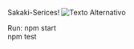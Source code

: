 Sakaki-Serices!
<img src="https://i.ibb.co/qs37qDm/undefined-image.png" alt="Texto Alternativo">

Run:
npm start <br>
npm test
